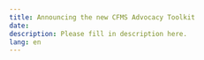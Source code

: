 ```yaml
---
title: Announcing the new CFMS Advocacy Toolkit
date:
description: Please fill in description here.
lang: en
---
```

